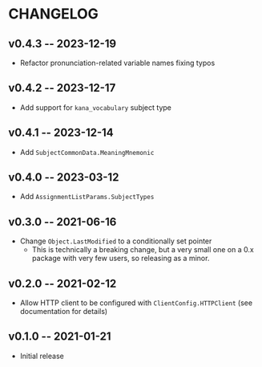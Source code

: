 # CHANGELOG

## v0.4.3 -- 2023-12-19

* Refactor pronunciation-related variable names fixing typos

## v0.4.2 -- 2023-12-17

* Add support for `kana_vocabulary` subject type

## v0.4.1 -- 2023-12-14

* Add `SubjectCommonData.MeaningMnemonic`

## v0.4.0 -- 2023-03-12

* Add `AssignmentListParams.SubjectTypes`

## v0.3.0 -- 2021-06-16

* Change `Object.LastModified` to a conditionally set pointer
    * This is technically a breaking change, but a very small one on a 0.x package with very few users, so releasing as a minor.

## v0.2.0 -- 2021-02-12

* Allow HTTP client to be configured with `ClientConfig.HTTPClient` (see documentation for details)

## v0.1.0 -- 2021-01-21

* Initial release
